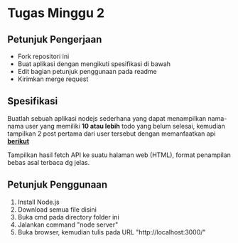 # Tugas Minggu 2
## Petunjuk Pengerjaan
* Fork repositori ini
* Buat aplikasi dengan mengikuti spesifikasi di bawah
* Edit bagian petunjuk penggunaan pada readme
* Kirimkan merge request

## Spesifikasi
Buatlah sebuah aplikasi nodejs sederhana yang dapat menampilkan nama-nama user yang memiliki **10 atau lebih** todo yang belum selesai, kemudian tampilkan 2 post pertama dari user tersebut dengan memanfaatkan api [**berikut**](https://jsonplaceholder.typicode.com/)

Tampilkan hasil fetch API ke suatu halaman web (HTML), format penampilan bebas asal terbaca dg jelas.

## Petunjuk Penggunaan
1. Install Node.js
2. Download semua file disini
3. Buka cmd pada directory folder ini
4. Jalankan command "node server"
4. Buka browser, kemudian tulis pada URL "http://localhost:3000/"
